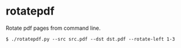 # rotatepdf
Rotate pdf pages from command line.

```shell
$ ./rotatepdf.py --src src.pdf --dst dst.pdf --rotate-left 1-3
```
